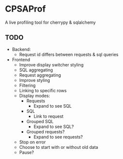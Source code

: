 # CPSAProf

A live profiling tool for cherrypy & sqlalchemy


## TODO

* Backend:
  * Request id differs between requests & sql queries
* Frontend
  * Improve display switcher styling
  * SQL aggregating
  * Request aggregating
  * Improve styling
  * Filtering
  * Linking to specific rows
  * Display modes:
    * Requests
      * Expand to see SQL
    * SQL
      * Link to request
    * Grouped SQL
      * Expand to see SQL?
    * Grouped requests?
      * Expand to see requests?
  * Stop on error
  * Choose to start with or without old data
  * Pause?

